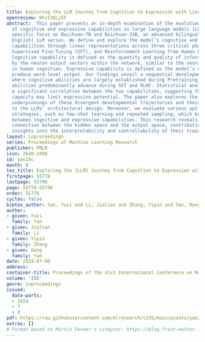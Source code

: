 ```yaml
---
title: Exploring the LLM Journey from Cognition to Expression with Linear Representations
openreview: WtvI3QijEF
abstract: 'This paper presents an in-depth examination of the evolution and interplay
  of cognitive and expressive capabilities in large language models (LLMs), with a
  specific focus on Baichuan-7B and Baichuan-33B, an advanced bilingual (Chinese and
  English) LLM series. We define and explore the model’s cognitive and expressive
  capabilities through linear representations across three critical phases: Pretraining,
  Supervised Fine-Tuning (SFT), and Reinforcement Learning from Human Feedback (RLHF).
  Cognitive capability is defined as the quantity and quality of information conveyed
  by the neuron output vectors within the network, similar to the neural signal processing
  in human cognition. Expressive capability is defined as the model’s capability to
  produce word-level output. Our findings unveil a sequential development pattern,
  where cognitive abilities are largely established during Pretraining, whereas expressive
  abilities predominantly advance during SFT and RLHF. Statistical analyses confirm
  a significant correlation between the two capabilities, suggesting that cognitive
  capacity may limit expressive potential. The paper also explores the theoretical
  underpinnings of these divergent developmental trajectories and their connection
  to the LLMs’ architectural design. Moreover, we evaluate various optimization-independent
  strategies, such as few-shot learning and repeated sampling, which bridge the gap
  between cognitive and expressive capabilities. This research reveals the potential
  connection between the hidden space and the output space, contributing valuable
  insights into the interpretability and controllability of their training processes.'
layout: inproceedings
series: Proceedings of Machine Learning Research
publisher: PMLR
issn: 2640-3498
id: yan24c
month: 0
tex_title: Exploring the {LLM} Journey from Cognition to Expression with Linear Representations
firstpage: 55778
lastpage: 55796
page: 55778-55796
order: 55778
cycles: false
bibtex_author: Yan, Yuzi and Li, Jialian and Zhang, Yipin and Yan, Dong
author:
- given: Yuzi
  family: Yan
- given: Jialian
  family: Li
- given: Yipin
  family: Zhang
- given: Dong
  family: Yan
date: 2024-07-08
address:
container-title: Proceedings of the 41st International Conference on Machine Learning
volume: '235'
genre: inproceedings
issued:
  date-parts:
  - 2024
  - 7
  - 8
pdf: https://raw.githubusercontent.com/mlresearch/v235/main/assets/yan24c/yan24c.pdf
extras: []
# Format based on Martin Fenner's citeproc: https://blog.front-matter.io/posts/citeproc-yaml-for-bibliographies/
---
```

